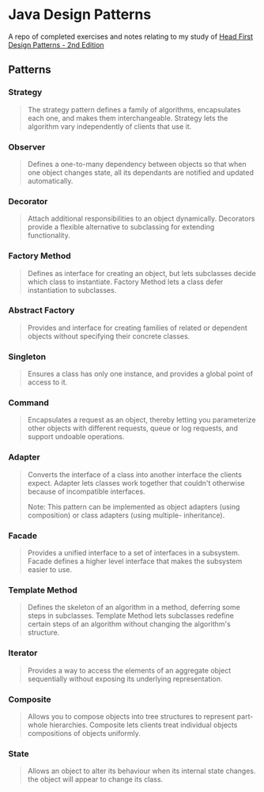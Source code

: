 # Java Design Patterns
A repo of completed exercises and notes relating to my study of [Head First Design Patterns - 2nd Edition](https://www.oreilly.com/library/view/head-first-design/9781492077992/)
## Patterns
### Strategy
> The strategy pattern defines a family of algorithms, encapsulates each one, and makes them interchangeable. Strategy 
> lets the algorithm vary independently of clients that use it.
### Observer
> Defines a one-to-many dependency between objects so that when one object changes state, all its dependants are 
> notified and updated automatically.
### Decorator
> Attach additional responsibilities to an object dynamically. Decorators provide a flexible alternative to subclassing
> for extending functionality.
### Factory Method
> Defines as interface for creating an object, but lets subclasses decide which class to instantiate. Factory Method
> lets a class defer instantiation to subclasses.
### Abstract Factory
> Provides and interface for creating families of related or dependent objects without specifying their concrete
> classes.
### Singleton
> Ensures a class has only one instance, and provides a global point of access to it.
### Command
> Encapsulates a request as an object, thereby letting you parameterize other objects with different requests, queue 
> or log requests, and support undoable operations.
### Adapter
> Converts the interface of a class into another interface the clients expect. Adapter lets classes work together that
> couldn't otherwise because of incompatible interfaces.
> 
> Note: This pattern can be implemented as object adapters (using composition) or class adapters (using multiple-
> inheritance).
### Facade
> Provides a unified interface to a set of interfaces in a subsystem. Facade defines a higher level interface that 
> makes the subsystem easier to use.
### Template Method
>Defines the skeleton of an algorithm in a method, deferring some steps in subclasses. Template Method lets subclasses
>redefine certain steps of an algorithm without changing the algorithm's structure.
### Iterator
>Provides a way to access the elements of an aggregate object sequentially without exposing its underlying 
>representation.
### Composite
>Allows you to compose objects into tree structures to represent part-whole hierarchies. Composite lets clients treat 
>individual objects compositions of objects uniformly.
### State
> Allows an object to alter its behaviour when its internal state changes. the object will appear to change its class.